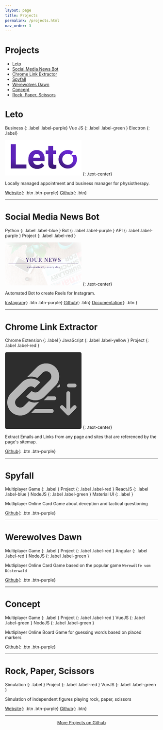 ```yaml
---
layout: page
title: Projects
permalink: /projects.html
nav_order: 3
---
```


<h1>Projects</h1>

- [Leto](#leto)
- [Social Media News Bot](#social-media-news-bot)
- [Chrome Link Extractor](#chrome-link-extractor)
- [Spyfall](#spyfall)
- [Werewolves Dawn](#werewolves-dawn)
- [Concept](#concept)
- [Rock, Paper, Scissors](#rock-paper-scissors)


# Leto
Business
{: .label .label-purple}
Vue JS
{: .label .label-green }
Electron
{: .label}

<img src="../img/Leto.svg" width="50%"/>
{: .text-center}

Locally managed appointment and business manager for physiotherapy.

[Website](https://leto.andreasnicklaus.de){: .btn .btn-purple}
[Github](https://github.com/Calpollo/Leto){: .btn}

---
# Social Media News Bot

Python
{: .label .label-blue }
Bot
{: .label .label-purple }
API
{: .label .label-purple }
Project
{: .label .label-red }

<img src="../img/NEWS.png" width="50%" style="border-radius: 5px;"/>
{: .text-center}

Automated Bot to create Reels for Instagram.

[Instagram](https://instagram.com/your_social_media_news){: .btn .btn-purple}
[Github](https://github.com/Calpollo/Leto){: .btn}
[Documentation](https://andreasnicklaus.github.io/news-social-media/){: .btn }

---
# Chrome Link Extractor
Chrome Extension
{: .label }
JavaScript
{: .label .label-yellow }
Project
{: .label .label-red }

<img src="../img/chrome-link-extractor.png" width="50%" style="border-radius: 5px;"/>
{: .text-center}

Extract Emails and Links from any page and sites that are referenced by the page's sitemap.

[Github](https://github.com/andreasnicklaus/chrome-link-extractor){: .btn .btn-purple}

---
# Spyfall
Multiplayer Game
{: .label }
Project
{: .label .label-red }
ReactJS
{: .label .label-blue }
NodeJS
{: .label .label-green }
Material UI
{: .label }

Mutliplayer Online Card Game about deception and tactical questioning

[Github](https://github.com/andreasnicklaus/spyfall){: .btn .btn-purple}

---
# Werewolves Dawn
Multiplayer Game
{: .label }
Project
{: .label .label-red }
Angular
{: .label .label-red }
NodeJS
{: .label .label-green }

Mutliplayer Online Card Game based on the popular game `Werewölfe vom Düsterwald`

[Github](https://github.com/andreasnicklaus/werewolves-dawn){: .btn .btn-purple}

---
# Concept
Multiplayer Game
{: .label }
Project
{: .label .label-red }
VueJS
{: .label .label-green }
NodeJS
{: .label .label-green }

Mutliplayer Online Board Game for guessing words based on placed markers

[Github](https://github.com/andreasnicklaus/concept-game){: .btn .btn-purple}

---
# Rock, Paper, Scissors
Simulation
{: .label }
Project
{: .label .label-red }
VueJS
{: .label .label-green }

Simulation of independent figures playing rock, paper, scissors

[Website](https://rps.andreasnicklaus.de/){: .btn .btn-purple}
[Github](https://github.com/andreasnicklaus/rockpaperscissors){: .btn}

---

<p style="text-align: center">
<a href="https://github.com/andreasnicklaus" class="btn">More Projects on Github</a>
</p>
